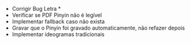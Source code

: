 - Corrigir Bug Letra \*
- Verificar se PDF Pinyin não é legível
- Implementar fallback caso não exista
- Gravar que o Pinyin foi gravado automaticamente, não refazer depois
- Implementar ideogramas tradicionais
